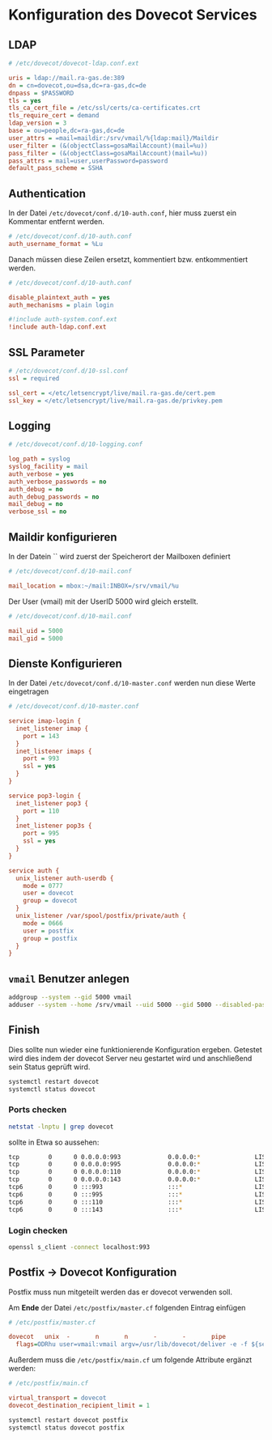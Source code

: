# Konfiguration des Dovecot Services

## LDAP

```ini
# /etc/dovecot/dovecot-ldap.conf.ext

uris = ldap://mail.ra-gas.de:389
dn = cn=dovecot,ou=dsa,dc=ra-gas,dc=de
dnpass = $PASSWORD
tls = yes
tls_ca_cert_file = /etc/ssl/certs/ca-certificates.crt
tls_require_cert = demand
ldap_version = 3
base = ou=people,dc=ra-gas,dc=de
user_attrs = =mail=maildir:/srv/vmail/%{ldap:mail}/Maildir
user_filter = (&(objectClass=gosaMailAccount)(mail=%u))
pass_filter = (&(objectClass=gosaMailAccount)(mail=%u))
pass_attrs = mail=user,userPassword=password
default_pass_scheme = SSHA
```

## Authentication

In der Datei `/etc/dovecot/conf.d/10-auth.conf`, hier muss zuerst ein Kommentar entfernt werden.

```ini
# /etc/dovecot/conf.d/10-auth.conf
auth_username_format = %Lu
```

Danach müssen diese Zeilen ersetzt, kommentiert bzw. entkommentiert werden.

```ini
# /etc/dovecot/conf.d/10-auth.conf

disable_plaintext_auth = yes
auth_mechanisms = plain login

#!include auth-system.conf.ext
!include auth-ldap.conf.ext
```

## SSL Parameter

```ini
# /etc/dovecot/conf.d/10-ssl.conf
ssl = required

ssl_cert = </etc/letsencrypt/live/mail.ra-gas.de/cert.pem
ssl_key = </etc/letsencrypt/live/mail.ra-gas.de/privkey.pem
```

## Logging

```ini
# /etc/dovecot/conf.d/10-logging.conf

log_path = syslog
syslog_facility = mail
auth_verbose = yes
auth_verbose_passwords = no
auth_debug = no
auth_debug_passwords = no
mail_debug = no
verbose_ssl = no
```

## Maildir konfigurieren

In der Datein `` wird zuerst der Speicherort der Mailboxen definiert

```ini
# /etc/dovecot/conf.d/10-mail.conf

mail_location = mbox:~/mail:INBOX=/srv/vmail/%u
```

Der User (vmail) mit der UserID 5000 wird gleich erstellt.

```ini
# /etc/dovecot/conf.d/10-mail.conf

mail_uid = 5000
mail_gid = 5000
```

## Dienste Konfigurieren

In der Datei `/etc/dovecot/conf.d/10-master.conf` werden nun diese Werte eingetragen

```ini
# /etc/dovecot/conf.d/10-master.conf

service imap-login {
  inet_listener imap {
    port = 143
  }
  inet_listener imaps {
    port = 993
    ssl = yes
  }
}

service pop3-login {
  inet_listener pop3 {
    port = 110
  }
  inet_listener pop3s {
    port = 995
    ssl = yes
  }
}

service auth {
  unix_listener auth-userdb {
    mode = 0777
    user = dovecot
    group = dovecot
  }
  unix_listener /var/spool/postfix/private/auth {
    mode = 0666
    user = postfix
    group = postfix
  }
}
```

## `vmail` Benutzer anlegen

```bash
addgroup --system --gid 5000 vmail
adduser --system --home /srv/vmail --uid 5000 --gid 5000 --disabled-password --disabled-login vmail
```

## Finish

Dies sollte nun wieder eine funktionierende Konfiguration ergeben. Getestet wird dies indem der dovecot Server neu gestartet wird und anschließend sein Status geprüft wird.

```bash
systemctl restart dovecot
systemctl status dovecot
```


### Ports checken

```bash
netstat -lnptu | grep dovecot
```

sollte in Etwa so aussehen:

```bash
tcp        0      0 0.0.0.0:993             0.0.0.0:*               LISTEN      32439/dovecot
tcp        0      0 0.0.0.0:995             0.0.0.0:*               LISTEN      32439/dovecot
tcp        0      0 0.0.0.0:110             0.0.0.0:*               LISTEN      32439/dovecot
tcp        0      0 0.0.0.0:143             0.0.0.0:*               LISTEN      32439/dovecot
tcp6       0      0 :::993                  :::*                    LISTEN      32439/dovecot
tcp6       0      0 :::995                  :::*                    LISTEN      32439/dovecot
tcp6       0      0 :::110                  :::*                    LISTEN      32439/dovecot
tcp6       0      0 :::143                  :::*                    LISTEN      32439/dovecot
```

### Login checken

```bash
openssl s_client -connect localhost:993
```

## Postfix -> Dovecot Konfiguration

Postfix muss nun mitgeteilt werden das er dovecot verwenden soll.

Am **Ende** der Datei `/etc/postfix/master.cf` folgenden Eintrag einfügen

```ini
# /etc/postfix/master.cf

dovecot   unix  -       n       n       -       -       pipe
  flags=ODRhu user=vmail:vmail argv=/usr/lib/dovecot/deliver -e -f ${sender} -d ${recipient}
```

Außerdem muss die `/etc/postfix/main.cf` um folgende Attribute ergänzt werden:

```ini
# /etc/postfix/main.cf

virtual_transport = dovecot
dovecot_destination_recipient_limit = 1
```



```bash
systemctl restart dovecot postfix
systemctl status dovecot postfix
```
